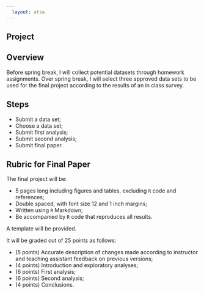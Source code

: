 ```yaml
---
  layout: atsa
---
```

  
  Project
-------
  
## Overview
  
  Before spring break, I will collect potential datasets through homework assignments. Over spring break, I will select three approved data sets to be used for the final project according to the results of an in class survey.
  
## Steps
  
- Submit a data set;
- Choose a data set;
- Submit first analysis;
- Submit second analysis;
- Submit final paper.
  
## Rubric for Final Paper
  
The final project will be:
- 5 pages long including figures and tables, excluding `R` code and references;
- Double spaced, with font size 12 and 1 inch margins;
- Written using `R` Markdown;
- Be accompanied by `R` code that reproduces all results.
  
A template will be provided.
  
It will be graded out of 25 points as follows:
- (5 points) Accurate description of changes made according to instructor and teaching assistant feedback on previous versions;
- (4 points) Introduction and exploratory analyses;
- (6 points) First analysis;
- (6 points) Second analysis;
- (4 points) Conclusions.
  